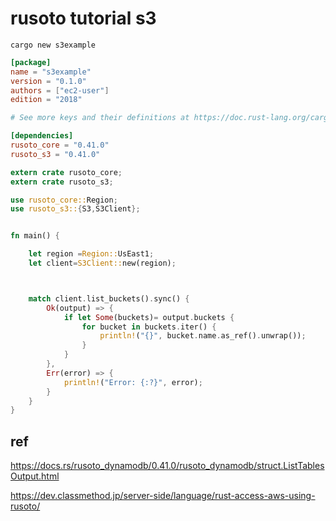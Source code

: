 
# rusoto tutorial s3

```
cargo new s3example
```


```toml
[package]
name = "s3example"
version = "0.1.0"
authors = ["ec2-user"]
edition = "2018"

# See more keys and their definitions at https://doc.rust-lang.org/cargo/reference/manifest.html

[dependencies]
rusoto_core = "0.41.0"
rusoto_s3 = "0.41.0"
```


```rust
extern crate rusoto_core;
extern crate rusoto_s3;

use rusoto_core::Region;
use rusoto_s3::{S3,S3Client};


fn main() {

    let region =Region::UsEast1;
    let client=S3Client::new(region);



    match client.list_buckets().sync() {
        Ok(output) => {
            if let Some(buckets)= output.buckets {
                for bucket in buckets.iter() {
                    println!("{}", bucket.name.as_ref().unwrap());
                }
            }
        },
        Err(error) => {
            println!("Error: {:?}", error);
        }
    }
}
```


ref
--

https://docs.rs/rusoto_dynamodb/0.41.0/rusoto_dynamodb/struct.ListTablesOutput.html

https://dev.classmethod.jp/server-side/language/rust-access-aws-using-rusoto/
